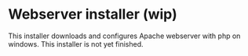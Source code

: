 # Webserver installer (wip)

This installer downloads and configures Apache webserver with php on windows. This installer is not yet finished.